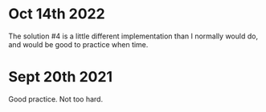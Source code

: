 # Oct 14th 2022
The solution #4 is a little different implementation than I normally would do, and would be good to practice when time.

# Sept 20th 2021
Good practice. Not too hard.
